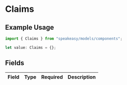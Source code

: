 # Claims

## Example Usage

```typescript
import { Claims } from "speakeasy/models/components";

let value: Claims = {};
```

## Fields

| Field       | Type        | Required    | Description |
| ----------- | ----------- | ----------- | ----------- |